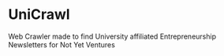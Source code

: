 # UniCrawl
Web Crawler made to find University affiliated Entrepreneurship Newsletters for Not Yet Ventures
